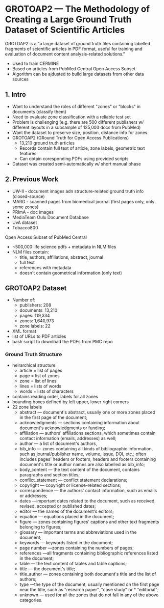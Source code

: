 # GROTOAP2 — The Methodology of Creating a Large Ground Truth Dataset of Scientific Articles

GROTOAP2 is a "a large dataset of ground truth files containing labelled fragments of scientific articles in PDF format, useful for training and evaluation of document content analysis-related solutions."

* Used to train CERMINE
* Based on articles from PubMed Central Open Access Subset
* Algorithm can be ajdusted to build large datasets from other data sources

## 1. Intro
* Want to understand the roles of different "zones" or "blocks" in documents (classify them)
* Need to evaluate zone classification with a reliable test set
* Problem is challenging (e.g. there are 500 different publishers w/ different layouts in a subsample of 125,000 docs from PubMed)
* Want the dataset to preserve size, position, distance info for zones
* GROTOAP2 (GRound Truth for Open Access Publications)
    * 13,210 ground truth articles
    * Records contain full text of article, zone labels, geometric text features
    * Can obtain coresponding PDFs using provided scripts
* Dataset was created semi-automatically w/ short manual phase

## 2. Previous Work
* UW-II - document images adn structure-related ground truth info (closed-source)
* MARG - scanned pages from biomedical journal (first pages only, only some zones)
* PRImA - doc images
* MediaTeam Oulu Document Database
* UvA dataset
* Tobacco800

Open Access Subset of PubMed Central
* ~500,000 life science pdfs + metadata in NLM files
* NLM files contain:
    * title, authors, affiliations, abstract, journal
    * full text
    * references with metadata
    * doesn't contain geometrical information (only text)
    
## GROTOAP2 Dataset
* Number of:
    * publishers: 208
    * documents: 13,210
    * pages: 119,334
    * zones: 1,640,973
    * zone labels: 22
* XML format
* list of URLs to PDF articles
* bash script to download the PDFs from PMC repo

### Ground Truth Structure
* heirarchical structure
    * article = list of pages
    * page = list of zones
    * zone = list of lines
    * lines = lists of words
    * words = lists of characters
 * contains reading order, labels for all zones
 * bounding boxes defined by left upper, lower right corners
 * 22 zone labels
     * abstract — document's abstract, usually one or more zones placed in the first page of the document;
     * acknowledgments — sections containing information about document's acknowledgments or funding;
     * affiliation — authors' affiliations sections, which sometimes contain contact information (emails, addresses) as well;
     * author — a list of document's authors,
     * bib_info — zones containing all kinds of bibliographic information, such as journal/publisher name, volume, issue, DOI, etc.; often includes pages' headers or footers; headers and footers containing document's title or author names are also labelled as bib_info;
     * body_content — the text content of the document, contains paragraphs and section titles;
     * conflict_statement — conflict statement declarations;
     * copyright — copyright or license-related sections;
     * correspondence — the authors' contact information, such as emails or addresses;
     * dates —important dates related to the document, such as received, revised, accepted or published dates;
     * editor — the names of the document's editors;
     * equation — equations placed in the document;
     * figure — zones containing figures' captions and other text fragments belonging to figures;
     * glossary — important terms and abbreviations used in the document;
     * keywords — keywords listed in the document;
     * page number —zones containing the numbers of pages;
     * references —all fragments containing bibliographic references listed in the document;
     * table — the text content of tables and table captions;
     * title — the document's title;
     * title_author — zones containing both document's title and the list of authors;
     * type —the type of the document, usually mentioned on the first page near the title, such as "research paper", "case study" or * "editorial";
     * unknown — used for all the zones that do not fall in any of the above categories.


    

